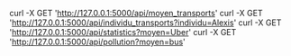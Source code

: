 curl -X GET 'http://127.0.0.1:5000/api/moyen_transports'
curl -X GET 'http://127.0.0.1:5000/api/individu_transports?individu=Alexis'
curl -X GET 'http://127.0.0.1:5000/api/statistics?moyen=Uber'
curl -X GET 'http://127.0.0.1:5000/api/pollution?moyen=bus'
